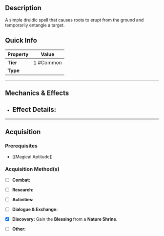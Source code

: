 ## Description
 A simple druidic spell that causes roots to erupt from the ground and temporarily entangle a target.

## Quick Info
| Property | Value     |
| -------- | --------- |
| **Tier** | 1 #Common |
| **Type** |           |

---

## Mechanics & Effects
- **Effect Details:**
    - 

---

## Acquisition
### Prerequisites
- [[Magical Aptitude]]

### Acquisition Method(s)
- [ ] **Combat:** 
- [ ] **Research:** 
- [ ] **Activities:** 
- [ ] **Dialogue & Exchange:** 
- [x] **Discovery:** Gain the **Blessing** from a **Nature Shrine**.
- [ ] **Other:** 

